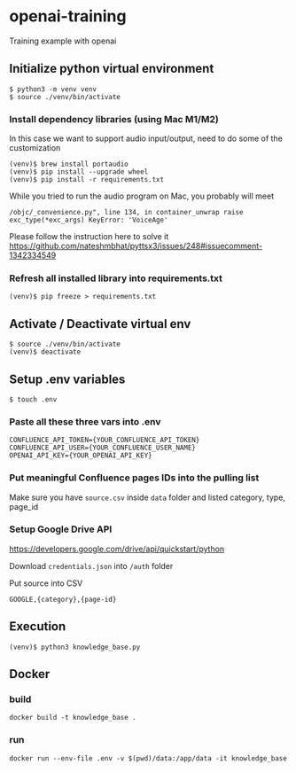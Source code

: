 # openai-training
Training example with openai

## Initialize python virtual environment

    $ python3 -m venv venv
    $ source ./venv/bin/activate

### Install dependency libraries (using Mac M1/M2)
In this case we want to support audio input/output, need to do some of the customization

    (venv)$ brew install portaudio
    (venv)$ pip install --upgrade wheel
    (venv)$ pip install -r requirements.txt

While you tried to run the audio program on Mac, you probably will meet

    /objc/_convenience.py", line 134, in container_unwrap raise exc_type(*exc_args) KeyError: 'VoiceAge'

Please follow the instruction here to solve it https://github.com/nateshmbhat/pyttsx3/issues/248#issuecomment-1342334549

### Refresh all installed library into requirements.txt

    (venv)$ pip freeze > requirements.txt

## Activate / Deactivate virtual env

    $ source ./venv/bin/activate
    (venv)$ deactivate

## Setup .env variables

    $ touch .env

### Paste all these three vars into .env

    CONFLUENCE_API_TOKEN={YOUR_CONFLUENCE_API_TOKEN}
    CONFLUENCE_API_USER={YOUR_CONFLUENCE_USER_NAME}
    OPENAI_API_KEY={YOUR_OPENAI_API_KEY}

### Put meaningful Confluence pages IDs into the pulling list
Make sure you have `source.csv` inside `data` folder and listed category, type, page_id

### Setup Google Drive API
https://developers.google.com/drive/api/quickstart/python

Download `credentials.json` into `/auth` folder

Put source into CSV

    GOOGLE,{category},{page-id}

## Execution

    (venv)$ python3 knowledge_base.py

## Docker

### build

    docker build -t knowledge_base .

### run

    docker run --env-file .env -v $(pwd)/data:/app/data -it knowledge_base
